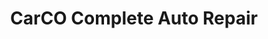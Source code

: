 ---
title: "CarCO Complete Auto Repair"
url: /west-monroe/carco-complete-auto-repair/
shop: Autowerkstatt
---